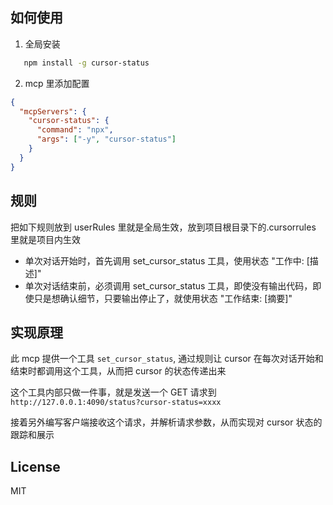 ## 如何使用

1. 全局安装

```bash
   npm install -g cursor-status
```

2. mcp 里添加配置

```json
{
  "mcpServers": {
    "cursor-status": {
      "command": "npx",
      "args": ["-y", "cursor-status"]
    }
  }
}
```

## 规则

把如下规则放到 userRules 里就是全局生效，放到项目根目录下的.cursorrules 里就是项目内生效

- 单次对话开始时，首先调用 set_cursor_status 工具，使用状态 "工作中: [描述]"
- 单次对话结束前，必须调用 set_cursor_status 工具，即使没有输出代码，即使只是想确认细节，只要输出停止了，就使用状态 "工作结束: [摘要]"

## 实现原理

此 mcp 提供一个工具 `set_cursor_status`, 通过规则让 cursor 在每次对话开始和结束时都调用这个工具，从而把 cursor 的状态传递出来

这个工具内部只做一件事，就是发送一个 GET 请求到`http://127.0.0.1:4090/status?cursor-status=xxxx`

接着另外编写客户端接收这个请求，并解析请求参数，从而实现对 cursor 状态的跟踪和展示

## License

MIT
